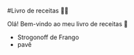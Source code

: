 #Livro de receitas :man_cook:

Olá! Bem-vindo ao meu livro de receitas :wave:

- Strogonoff de Frango
- pavê